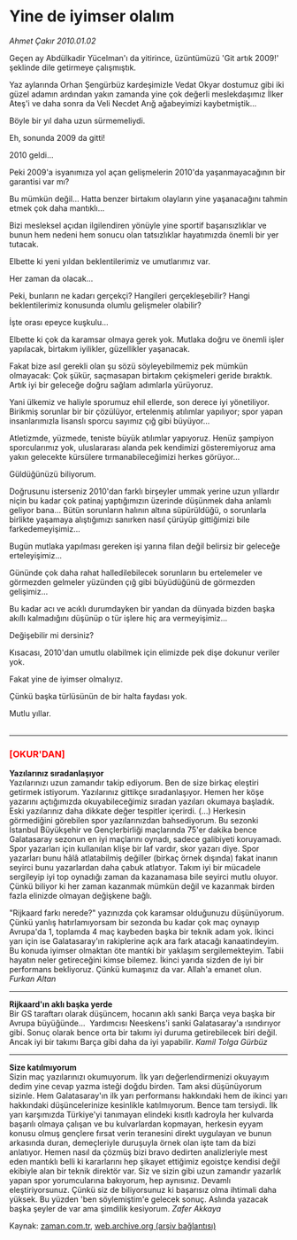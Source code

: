 # Yine de iyimser olalım

*Ahmet Çakır 2010.01.02*

<tr><td class="metin" colspan="2" style="padding-top: 20px; padding-left: 5px; ">Geçen ay Abdülkadir Yücelman'ı da yitirince, üzüntümüzü 'Git artık 2009!' şeklinde dile getirmeye çalışmıştık.</td></tr><tr><td class="metin" colspan="2" style="padding-top: 20px; padding-left: 5px; "><p>Yaz aylarında Orhan Şengürbüz kardeşimizle Vedat Okyar dostumuz gibi iki güzel adamın ardından yakın zamanda yine çok değerli meslekdaşımız İlker Ateş'i ve daha sonra da Veli Necdet Arığ ağabeyimizi kaybetmiştik...
<p> Böyle bir yıl daha uzun sürmemeliydi.
<p> Eh, sonunda 2009 da gitti!
<p> 2010 geldi...
<p> Peki 2009'a isyanımıza yol açan gelişmelerin 2010'da yaşanmayacağının bir garantisi var mı?
<p> Bu mümkün değil... Hatta benzer birtakım olayların yine yaşanacağını tahmin etmek çok daha mantıklı...
<p> Bizi mesleksel açıdan ilgilendiren yönüyle yine sportif başarısızlıklar ve bunun hem nedeni hem sonucu olan tatsızlıklar hayatımızda önemli bir yer tutacak.
<p> Elbette ki yeni yıldan beklentilerimiz ve umutlarımız var.
<p> Her zaman da olacak...
<p> Peki, bunların ne kadarı gerçekçi? Hangileri gerçekleşebilir? Hangi beklentilerimiz konusunda olumlu gelişmeler olabilir?
<p> İşte orası epeyce kuşkulu...
<p> Elbette ki çok da karamsar olmaya gerek yok. Mutlaka doğru ve önemli işler yapılacak, birtakım iyilikler, güzellikler yaşanacak.
<p> Fakat bize asıl gerekli olan şu sözü söyleyebilmemiz pek mümkün olmayacak: Çok şükür, saçmasapan birtakım çekişmeleri geride bıraktık. Artık iyi bir geleceğe doğru sağlam adımlarla yürüyoruz.
<p> Yani ülkemiz ve haliyle sporumuz ehil ellerde, son derece iyi yönetiliyor. Birikmiş sorunlar bir bir çözülüyor, ertelenmiş atılımlar yapılıyor; spor yapan insanlarımızla lisanslı sporcu sayımız çığ gibi büyüyor...
<p> Atletizmde, yüzmede, teniste büyük atılımlar yapıyoruz. Henüz şampiyon sporcularımız yok, uluslararası alanda pek kendimizi gösteremiyoruz ama yakın gelecekte kürsülere tırmanabileceğimizi herkes görüyor...
<p> Güldüğünüzü biliyorum.
<p> Doğrusunu isterseniz 2010'dan farklı birşeyler ummak yerine uzun yıllardır niçin bu kadar çok patinaj yaptığımızın üzerinde düşünmek daha anlamlı geliyor bana... Bütün sorunların halının altına süpürüldüğü, o sorunlarla birlikte yaşamaya alıştığımızı sanırken nasıl çürüyüp gittiğimizi bile farkedemeyişimiz...
<p> Bugün mutlaka yapılması gereken işi yarına filan değil belirsiz bir geleceğe erteleyişimiz...
<p> Gününde çok daha rahat halledilebilecek sorunların bu ertelemeler ve görmezden gelmeler yüzünden çığ gibi büyüdüğünü de görmezden gelişimiz...
<p> Bu kadar acı ve acıklı durumdayken bir yandan da dünyada bizden başka akıllı kalmadığını düşünüp o tür işlere hiç ara vermeyişimiz...
<p> Değişebilir mi dersiniz?
<p> Kısacası, 2010'dan umutlu olabilmek için elimizde pek dişe dokunur veriler yok.
<p> Fakat yine de iyimser olmalıyız.
<p> Çünkü başka türlüsünün de bir halta faydası yok.
<p> Mutlu yıllar.
<br/>
 <hr/>
<h3><font color="#FF0000">[OKUR'DAN]
</font></h3>
<p><b>Yazılarınız sıradanlaşıyor
<br/>
</b>Yazılarınızı uzun zamandır takip ediyorum. Ben de size birkaç eleştiri getirmek istiyorum. Yazılarınız gittikçe sıradanlaşıyor. Hemen her köşe yazarını açtığımızda okuyabileceğimiz sıradan yazıları okumaya başladık. Eski yazılarınız daha dikkate değer tespitler içerirdi. (...) Herkesin görmediğini görebilen spor yazılarınızdan bahsediyorum. Bu sezonki İstanbul Büyükşehir ve Gençlerbirliği maçlarında 75'er dakika bence Galatasaray sezonun en iyi maçlarını oynadı, sadece galibiyeti koruyamadı. Spor yazarları için kullanılan klişe bir laf vardır, skor yazarı diye. Spor yazarları bunu hâlâ atlatabilmiş değiller (birkaç örnek dışında) fakat inanın seyirci bunu yazarlardan daha çabuk atlatıyor. Takım iyi bir mücadele sergileyip iyi top oynadığı zaman da kazanamasa bile seyirci mutlu oluyor. Çünkü biliyor ki her zaman kazanmak mümkün değil ve kazanmak birden fazla elinizde olmayan değişkene bağlı.
<p> "Rijkaard farkı nerede?" yazınızda çok karamsar olduğunuzu düşünüyorum. Çünkü yanlış hatırlamıyorsam bir sezonda bu kadar çok maç oynayıp Avrupa'da 1, toplamda 4 maç kaybeden başka bir teknik adam yok. İkinci yarı için ise Galatasaray'ın rakiplerine açık ara fark atacağı kanaatindeyim. Bu konuda iyimser olmaktan öte mantıki bir yaklaşım sergilemekteyim. Tabii hayatın neler getireceğini kimse bilemez. İkinci yarıda sizden de iyi bir performans bekliyoruz. Çünkü kumaşınız da var. Allah'a emanet olun. 
<i>Furkan Altan </i><hr/>
<p><b>Rijkaard'ın aklı başka yerde <br/>
</b>Bir GS taraftarı olarak düşüncem, hocanın aklı sanki Barça veya başka bir Avrupa büyüğünde...  Yardımcısı Neeskens'i sanki Galatasaray'a ısındırıyor gibi. Sonuç olarak bence orta bir takımı iyi duruma getirebilecek biri değil. Ancak iyi bir takımı Barça gibi daha da iyi yapabilir. 
<i>Kamil Tolga Gürbüz </i><hr/>
<p><b>Size katılmıyorum
<br/>
</b>Sizin maç yazılarınızı okumuyorum. İlk yarı değerlendirmenizi okuyayım dedim yine cevap yazma isteği doğdu birden. Tam aksi düşünüyorum sizinle. Hem Galatasaray'ın ilk yarı performansı hakkındaki hem de ikinci yarı hakkındaki düşüncelerinize kesinlikle katılmıyorum. Bence tam tersiydi. İlk yarı karşımızda Türkiye'yi tanımayan elindeki kısıtlı kadroyla her kulvarda başarılı olmaya çalışan ve bu kulvarlardan kopmayan, herkesin eyyam konusu olmuş gençlere fırsat verin teranesini direkt uygulayan ve bunun arkasında duran, demeçleriyle duruşuyla örnek olan işte tam da bizi anlatıyor. Hemen nasıl da çözmüş bizi bravo dedirten analizleriyle mest eden mantıklı belli ki kararlarını hep şikayet ettiğimiz egoistçe kendisi değil ekibiyle alan bir teknik direktör var. Siz ve sizin gibi uzun zamandır yazarlık yapan spor yorumcularına bakıyorum, hep aynısınız. Devamlı eleştiriyorsunuz. Çünkü siz de biliyorsunuz ki başarısız olma ihtimali daha yüksek. Bu yüzden 'ben söylemiştim'e gelecek sonuç. Aslında yazacak başka şeyler de var ama şimdilik kesiyorum. 
<i>Zafer Akkaya</i><br/></p></p></p></p></p></p></p></p></p></p></p></p></p></p></p></p></p></p></p></p></p></p></p></p></p></p></p></p></p></td></tr>

Kaynak: [zaman.com.tr](http://zaman.com.tr/yazar.do?yazino=935117), [web.archive.org (arşiv bağlantısı)](http://web.archive.org/web/20100128122009/http://www.zaman.com.tr:80/yazar.do?yazino=935117)
